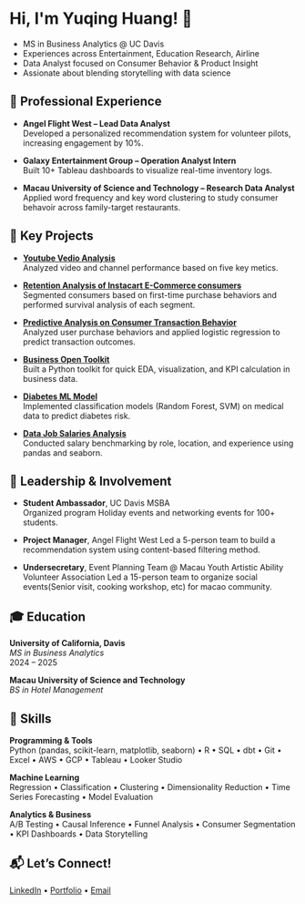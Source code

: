# Hi, I'm Yuqing Huang! 👋

- MS in Business Analytics @ UC Davis
- Experiences across Entertainment, Education Research, Airline 
- Data Analyst focused on Consumer Behavior & Product Insight
- Assionate about blending storytelling with data science

## 💼 Professional Experience

- **Angel Flight West – Lead Data Analyst**  
  Developed a personalized recommendation system for volunteer pilots, increasing engagement by 10%.

- **Galaxy Entertainment Group – Operation Analyst Intern**  
  Built 10+ Tableau dashboards to visualize real-time inventory logs.

- **Macau University of Science and Technology – Research Data Analyst**  
  Applied word frequency and key word clustering to study consumer behavoir across family-target restaurants.


## 🔧 Key Projects
- **[Youtube Vedio Analysis](https://github.com/BrandyHuang/Youtube_Video_Analysis)**  
  Analyzed video and channel performance based on five key metics.

- **[Retention Analysis of Instacart E-Commerce consumers](https://github.com/BrandyHuang/Instacart_User_Retention_Analysis)**  
  Segmented consumers based on first-time purchase behaviors and performed survival analysis of each segment.

- **[Predictive Analysis on Consumer Transaction Behavior](https://github.com/BrandyHuang/Predictive-Analysis-on-Consumer-Transaction-Behavior)**  
  Analyzed user purchase behaviors and applied logistic regression to predict transaction outcomes.

- **[Business Open Toolkit](https://github.com/BrandyHuang/Business-Open-Toolkit)**  
  Built a Python toolkit for quick EDA, visualization, and KPI calculation in business data.

- **[Diabetes ML Model](https://github.com/BrandyHuang/Diabetes-Analysis-ML-Model)**  
  Implemented classification models (Random Forest, SVM) on medical data to predict diabetes risk.

- **[Data Job Salaries Analysis](https://github.com/BrandyHuang/Data-Job-Salaries-Analysis)**  
  Conducted salary benchmarking by role, location, and experience using pandas and seaborn.


## 🧠 Leadership & Involvement

- **Student Ambassador**, UC Davis MSBA  
  Organized program Holiday events and networking events for 100+ students.

- **Project Manager**, Angel Flight West
  Led a 5-person team to build a recommendation system using content-based filtering method.

- **Undersecretary**, Event Planning Team @ Macau Youth Artistic Ability Volunteer Association
  Led a 15-person team to organize social events(Senior visit, cooking workshop, etc) for macao community.
  
## 🎓 Education

**University of California, Davis**  
*MS in Business Analytics*  
2024 – 2025

**Macau University of Science and Technology**  
*BS in Hotel Management*  

## 🧰 Skills
**Programming & Tools**  
Python (pandas, scikit-learn, matplotlib, seaborn) • R • SQL • dbt • Git • Excel • AWS • GCP • Tableau • Looker Studio

**Machine Learning**  
Regression • Classification • Clustering • Dimensionality Reduction • Time Series Forecasting • Model Evaluation

**Analytics & Business**  
A/B Testing • Causal Inference • Funnel Analysis • Consumer Segmentation • KPI Dashboards • Data Storytelling

## 📬 Let’s Connect!

[LinkedIn](https://linkedin.com/in/yq-huang) • [Portfolio](https://brandyhuang.github.io/) • [Email](mailto:yqhuang00@gmail.com)

